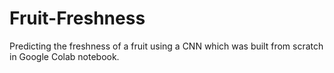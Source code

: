 # Fruit-Freshness
Predicting the freshness of a fruit using a CNN which was built from scratch in Google Colab notebook.
